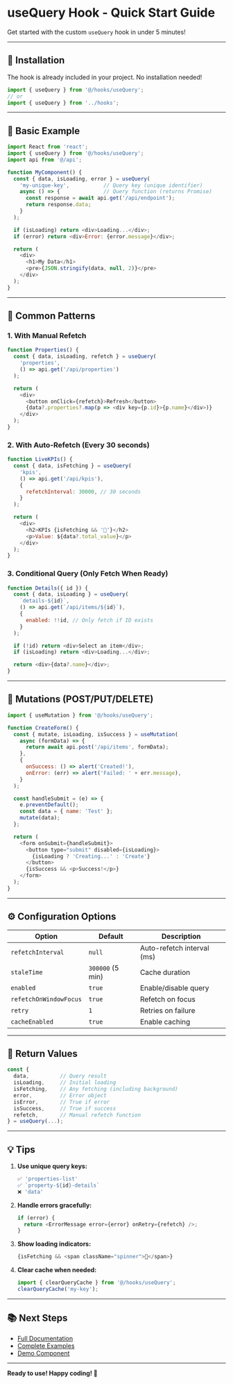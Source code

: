 # useQuery Hook - Quick Start Guide

Get started with the custom `useQuery` hook in under 5 minutes!

---

## 🚀 Installation

The hook is already included in your project. No installation needed!

```javascript
import { useQuery } from '@/hooks/useQuery';
// or
import { useQuery } from '../hooks';
```

---

## 📝 Basic Example

```javascript
import React from 'react';
import { useQuery } from '@/hooks/useQuery';
import api from '@/api';

function MyComponent() {
  const { data, isLoading, error } = useQuery(
    'my-unique-key',           // Query key (unique identifier)
    async () => {              // Query function (returns Promise)
      const response = await api.get('/api/endpoint');
      return response.data;
    }
  );

  if (isLoading) return <div>Loading...</div>;
  if (error) return <div>Error: {error.message}</div>;

  return (
    <div>
      <h1>My Data</h1>
      <pre>{JSON.stringify(data, null, 2)}</pre>
    </div>
  );
}
```

---

## 🎯 Common Patterns

### 1. With Manual Refetch

```javascript
function Properties() {
  const { data, isLoading, refetch } = useQuery(
    'properties',
    () => api.get('/api/properties')
  );

  return (
    <div>
      <button onClick={refetch}>Refresh</button>
      {data?.properties?.map(p => <div key={p.id}>{p.name}</div>)}
    </div>
  );
}
```

### 2. With Auto-Refetch (Every 30 seconds)

```javascript
function LiveKPIs() {
  const { data, isFetching } = useQuery(
    'kpis',
    () => api.get('/api/kpis'),
    {
      refetchInterval: 30000, // 30 seconds
    }
  );

  return (
    <div>
      <h2>KPIs {isFetching && '🔄'}</h2>
      <p>Value: ${data?.total_value}</p>
    </div>
  );
}
```

### 3. Conditional Query (Only Fetch When Ready)

```javascript
function Details({ id }) {
  const { data, isLoading } = useQuery(
    `details-${id}`,
    () => api.get(`/api/items/${id}`),
    {
      enabled: !!id, // Only fetch if ID exists
    }
  );

  if (!id) return <div>Select an item</div>;
  if (isLoading) return <div>Loading...</div>;

  return <div>{data?.name}</div>;
}
```

---

## 🔄 Mutations (POST/PUT/DELETE)

```javascript
import { useMutation } from '@/hooks/useQuery';

function CreateForm() {
  const { mutate, isLoading, isSuccess } = useMutation(
    async (formData) => {
      return await api.post('/api/items', formData);
    },
    {
      onSuccess: () => alert('Created!'),
      onError: (err) => alert('Failed: ' + err.message),
    }
  );

  const handleSubmit = (e) => {
    e.preventDefault();
    const data = { name: 'Test' };
    mutate(data);
  };

  return (
    <form onSubmit={handleSubmit}>
      <button type="submit" disabled={isLoading}>
        {isLoading ? 'Creating...' : 'Create'}
      </button>
      {isSuccess && <p>Success!</p>}
    </form>
  );
}
```

---

## ⚙️ Configuration Options

| Option | Default | Description |
|--------|---------|-------------|
| `refetchInterval` | `null` | Auto-refetch interval (ms) |
| `staleTime` | `300000` (5 min) | Cache duration |
| `enabled` | `true` | Enable/disable query |
| `refetchOnWindowFocus` | `true` | Refetch on focus |
| `retry` | `1` | Retries on failure |
| `cacheEnabled` | `true` | Enable caching |

---

## 🎨 Return Values

```javascript
const {
  data,          // Query result
  isLoading,     // Initial loading
  isFetching,    // Any fetching (including background)
  error,         // Error object
  isError,       // True if error
  isSuccess,     // True if success
  refetch,       // Manual refetch function
} = useQuery(...);
```

---

## 💡 Tips

1. **Use unique query keys:**
   ```javascript
   ✅ 'properties-list'
   ✅ `property-${id}-details`
   ❌ 'data'
   ```

2. **Handle errors gracefully:**
   ```javascript
   if (error) {
     return <ErrorMessage error={error} onRetry={refetch} />;
   }
   ```

3. **Show loading indicators:**
   ```javascript
   {isFetching && <span className="spinner">🔄</span>}
   ```

4. **Clear cache when needed:**
   ```javascript
   import { clearQueryCache } from '@/hooks/useQuery';
   clearQueryCache('my-key');
   ```

---

## 📚 Next Steps

- [Full Documentation](./README.md)
- [Complete Examples](./useQuery.examples.js)
- [Demo Component](../components/QueryDemo.jsx)

---

**Ready to use! Happy coding! 🚀**

